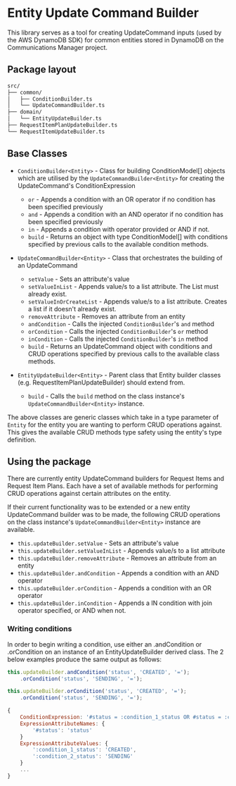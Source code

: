 # Entity Update Command Builder

This library serves as a tool for creating UpdateCommand inputs (used by the AWS DynamoDB SDK) for common entities stored in DynamoDB on the Communications Manager project.

## Package layout

```bash
src/
├── common/
│   ├── ConditionBuilder.ts
│   └── UpdateCommandBuilder.ts
├── domain/
│   └── EntityUpdateBuilder.ts
├── RequestItemPlanUpdateBuilder.ts
└── RequestItemUpdateBuilder.ts
```

## Base Classes

- `ConditionBuilder<Entity>` - Class for building ConditionModel[] objects which are utilised by the `UpdateCommandBuilder<Entity>` for creating the UpdateCommand's ConditionExpression
  - `or` - Appends a condition with an OR operator if no condition has been specified previously 
  - `and` - Appends a condition with an AND operator if no condition has been specified previously 
  - `in` - Appends a condition with operator provided or AND if not.
  - `build` - Returns an object with type ConditionModel[] with conditions specified by previous calls to the available condition methods.

- `UpdateCommandBuilder<Entity>` - Class that orchestrates the building of an UpdateCommand
  - `setValue` - Sets an attribute's value
  - `setValueInList` - Appends value/s to a list attribute. The List must already exist.
  - `setValueInOrCreateList` - Appends value/s to a list attribute. Creates a list if it doesn't already exist.
  - `removeAttribute` - Removes an attribute from an entity
  - `andCondition` - Calls the injected `ConditionBuilder`'s `and` method
  - `orCondition` - Calls the injected `ConditionBuilder`'s `or` method
  - `inCondition` - Calls the injected `ConditionBuilder`'s `in` method
  - `build` - Returns an UpdateCommand object with conditions and CRUD operations specified by previous calls to the available class methods.
- `EntityUpdateBuilder<Entity>` - Parent class that Entity builder classes (e.g. RequestItemPlanUpdateBuilder) should extend from.
  - `build` - Calls the `build` method on the class instance's `UpdateCommandBuilder<Entity>` instance.

The above classes are generic classes which take in a type parameter of `Entity` for the entity you are wanting to perform CRUD operations against. This gives the available CRUD methods type safety using the entity's type definition.

## Using the package

There are currently entity UpdateCommand builders for Request Items and Request Item Plans. Each have a set of available methods for performing CRUD operations against certain attributes on the entity.

If their current functionality was to be extended or a new entity UpdateCommand builder was to be made, the following CRUD operations on the class instance's `UpdateCommandBuilder<Entity>` instance are available.

- `this.updateBuilder.setValue` - Sets an attribute's value
- `this.updateBuilder.setValueInList` - Appends value/s to a list attribute
- `this.updateBuilder.removeAttribute` - Removes an attribute from an entity
- `this.updateBuilder.andCondition` - Appends a condition with an AND operator
- `this.updateBuilder.orCondition` - Appends a condition with an OR operator
- `this.updateBuilder.inCondition` - Appends a IN condition with join operator specified, or AND when not.

### Writing conditions

In order to begin writing a condition, use either an .andCondition or .orCondition on an instance of an EntityUpdateBuilder derived class. The 2 below examples produce the same output as follows:

```javascript
this.updateBuilder.andCondition('status', 'CREATED', '=');
    .orCondition('status', 'SENDING', '=');

this.updateBuilder.orCondition('status', 'CREATED', '=');
    .orCondition('status', 'SENDING', '=');
```

```javascript
{
    ConditionExpression: '#status = :condition_1_status OR #status = :condition_2_status'
    ExpressionAttributeNames: {
        '#status': 'status'
    }
    ExpressionAttributeValues: {
        ':condition_1_status': 'CREATED',
        ':condition_2_status': 'SENDING'
    }
    ...
}
```


